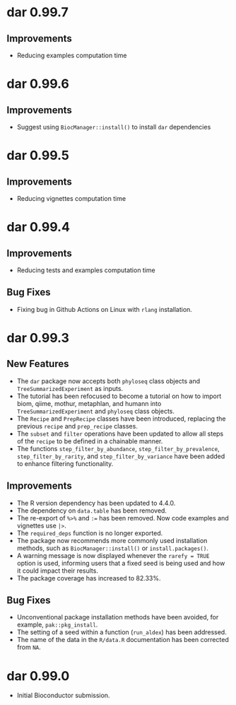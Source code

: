 # dar 0.99.7

## Improvements
- Reducing examples computation time

# dar 0.99.6

## Improvements
- Suggest using `BiocManager::install()` to install `dar` dependencies

# dar 0.99.5

## Improvements
- Reducing vignettes computation time

# dar 0.99.4

## Improvements
- Reducing tests and examples computation time

## Bug Fixes
- Fixing bug in Github Actions on Linux with `rlang` installation. 

# dar 0.99.3

## New Features

- The `dar` package now accepts both `phyloseq` class objects and `TreeSummarizedExperiment` as inputs.
- The tutorial has been refocused to become a tutorial on how to import biom, qiime, mothur, metaphlan, and humann into `TreeSummarizedExperiment` and `phyloseq` class objects.
- The `Recipe` and `PrepRecipe` classes have been introduced, replacing the previous `recipe` and `prep_recipe` classes.
- The `subset` and `filter` operations have been updated to allow all steps of the `recipe` to be defined in a chainable manner.
- The functions `step_filter_by_abundance`, `step_filter_by_prevalence`, `step_filter_by_rarity`, and `step_filter_by_variance` have been added to enhance filtering functionality.

## Improvements

- The R version dependency has been updated to 4.4.0.
- The dependency on `data.table` has been removed.
- The re-export of `%>%` and `:=` has been removed. Now code examples and vignettes use `|>`.
- The `required_deps` function is no longer exported.
- The package now recommends more commonly used installation methods, such as `BiocManager::install()` or `install.packages()`.
- A warning message is now displayed whenever the `rarefy = TRUE` option is used, informing users that a fixed seed is being used and how it could impact their results.
- The package coverage has increased to 82.33%.

## Bug Fixes

- Unconventional package installation methods have been avoided, for example, `pak::pkg_install`.
- The setting of a seed within a function (`run_aldex`) has been addressed.
- The name of the data in the `R/data.R` documentation has been corrected from `NA`.

# dar 0.99.0

* Initial Bioconductor submission.
